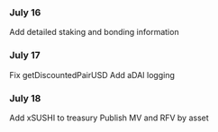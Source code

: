 ### July 16
Add detailed staking and bonding information

### July 17
Fix getDiscountedPairUSD
Add aDAI logging

### July 18
Add xSUSHI to treasury
Publish MV and RFV by asset